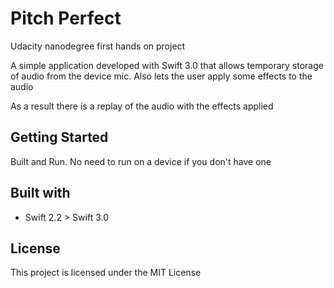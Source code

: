 # Pitch Perfect

Udacity nanodegree first hands on project

A simple application developed with Swift 3.0 that allows temporary storage of audio from the device mic. Also lets the user apply some effects to the audio

As a result there is a replay of the audio with the effects applied


## Getting Started

Built and Run. No need to run on a device if you don't have one

## Built with

- Swift 2.2 > Swift 3.0

## License

This project is licensed under the MIT License


